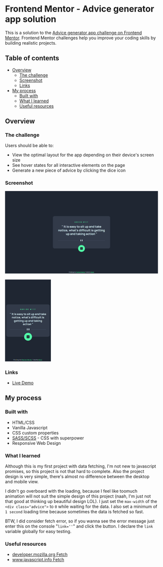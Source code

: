 # Frontend Mentor - Advice generator app solution

This is a solution to the [Advice generator app challenge on Frontend Mentor](https://www.frontendmentor.io/challenges/advice-generator-app-QdUG-13db). Frontend Mentor challenges help you improve your coding skills by building realistic projects.

## Table of contents

- [Overview](#overview)
  - [The challenge](#the-challenge)
  - [Screenshot](#screenshot)
  - [Links](#links)
- [My process](#my-process)
  - [Built with](#built-with)
  - [What I learned](#what-i-learned)
  - [Useful resources](#useful-resources)

## Overview

### The challenge

Users should be able to:

- View the optimal layout for the app depending on their device's screen size
- See hover states for all interactive elements on the page
- Generate a new piece of advice by clicking the dice icon

### Screenshot

![](./design/ssDesktop.png) <br/> <br/>
<img src="./design/ssMobile.png" style="width: 30%; height: auto">

### Links

- [Live Demo]()

## My process

### Built with

- HTML/CSS
- Vanilla Javascript
- CSS custom properties
- [SASS/SCSS](https://sass-lang.com) - CSS with superpower
- Responsive Web Design

### What I learned

Although this is my first project with data fetching, I'm not new to javascript promises, so this project is not that hard to complete. Also the project design is very simple, there's almost no difference between the desktop and mobile view.

I didn't go overboard with the loading, because I feel like toomuch animation will not suit the simple design of this project (naah, I'm just not that good at thinking up beautiful design LOL). I just set the `max-width` of the `<div class="advice">` to `0` while waiting for the data. I also set a minimum of `1 second` loading time because sometimes the data is fetched so fast.

BTW, I did consider fetch error, so if you wanna see the error message just enter this on the console "`link=''`" and click the button. I declare the `link` variable globally for easy testing.

### Useful resources

- [developer.mozilla.org Fetch](https://developer.mozilla.org/en-US/docs/Web/API/Fetch_API/Using_Fetch)
- [www.javascript.info Fetch](https://javascript.info/fetch)